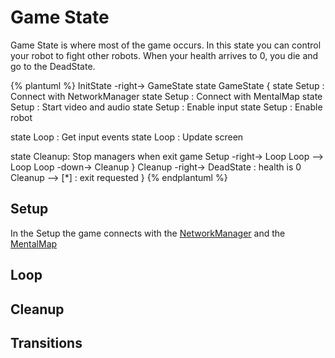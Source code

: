 # Game State
Game State is where most of the game occurs. In this state you can control your robot to fight other robots.  When your health arrives to 0, you die and go to the DeadState.

{% plantuml %}
InitState -right-> GameState
state GameState {
state Setup : Connect with NetworkManager
state Setup : Connect with MentalMap
state Setup : Start video and audio
state Setup : Enable input
state Setup : Enable robot

state Loop : Get input events
state Loop : Update screen

state Cleanup: Stop managers when exit game
Setup -right-> Loop
Loop --> Loop
Loop -down-> Cleanup
}
Cleanup -right-> DeadState : health is 0
Cleanup --> [*] : exit requested
}
{% endplantuml %}

## Setup
In the Setup the game connects with the [NetworkManager](network-management.md) and the [MentalMap](data-management.md)

## Loop

## Cleanup

## Transitions
